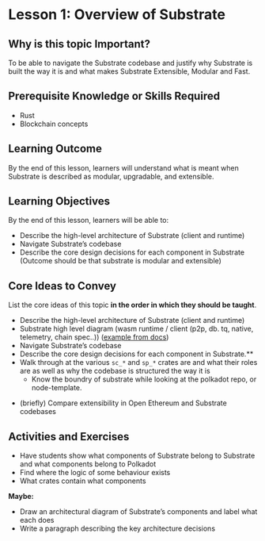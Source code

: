 # Lesson 1: Overview of Substrate

## Why is this topic Important?

To be able to navigate the Substrate codebase and justify why Substrate is built the way it is and what makes Substrate Extensible, Modular and Fast.

## Prerequisite Knowledge or Skills Required

- Rust
- Blockchain concepts

## Learning Outcome

By the end of this lesson, learners will understand what is meant when Substrate is described as modular, upgradable, and extensible.

## Learning Objectives

By the end of this lesson, learners will be able to:
- Describe the high-level architecture of Substrate (client and runtime)
- Navigate Substrate’s codebase
- Describe the core design decisions for each component in Substrate (Outcome should be that substrate is modular and extensible)

## Core Ideas to Convey

List the core ideas of this topic **in the order in which they should be taught**.

* Describe the high-level architecture of Substrate (client and runtime)
* Substrate high level diagram (wasm runtime / client (p2p, db. tq, native, telemetry, chain spec..)) ([example from docs](https://github.com/substrate-developer-hub/docs-sandbox/blob/sl/architecture-page/source/docs/main-docs/02-fundamentals/architecture.md))
* Navigate Substrate’s codebase
* Describe the core design decisions for each component in Substrate.**
* Walk through at the various `sc_*` and `sp_*` crates are and what their roles are as well as why the codebase is structured the way it is
    - Know the boundry of substrate while looking at the polkadot repo, or node-template.
- (briefly) Compare extensibility in Open Ethereum and Substrate codebases

## Activities and Exercises

- Have students show what components of Substrate belong to Substrate and what components belong to Polkadot
- Find where the logic of some behaviour exists
- What crates contain what components

**Maybe:**

- Draw an architectural diagram of Substrate’s components and label what each does
- Write a paragraph describing the key architecture decisions

